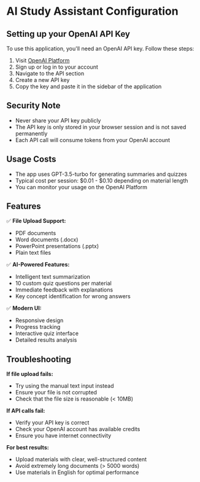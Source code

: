 # AI Study Assistant Configuration

## Setting up your OpenAI API Key

To use this application, you'll need an OpenAI API key. Follow these steps:

1. Visit [OpenAI Platform](https://platform.openai.com/)
2. Sign up or log in to your account
3. Navigate to the API section
4. Create a new API key
5. Copy the key and paste it in the sidebar of the application

## Security Note

- Never share your API key publicly
- The API key is only stored in your browser session and is not saved permanently
- Each API call will consume tokens from your OpenAI account

## Usage Costs

- The app uses GPT-3.5-turbo for generating summaries and quizzes
- Typical cost per session: $0.01 - $0.10 depending on material length
- You can monitor your usage on the OpenAI Platform

## Features

✅ **File Upload Support:**
- PDF documents
- Word documents (.docx)
- PowerPoint presentations (.pptx)
- Plain text files

✅ **AI-Powered Features:**
- Intelligent text summarization
- 10 custom quiz questions per material
- Immediate feedback with explanations
- Key concept identification for wrong answers

✅ **Modern UI:**
- Responsive design
- Progress tracking
- Interactive quiz interface
- Detailed results analysis

## Troubleshooting

**If file upload fails:**
- Try using the manual text input instead
- Ensure your file is not corrupted
- Check that the file size is reasonable (< 10MB)

**If API calls fail:**
- Verify your API key is correct
- Check your OpenAI account has available credits
- Ensure you have internet connectivity

**For best results:**
- Upload materials with clear, well-structured content
- Avoid extremely long documents (> 5000 words)
- Use materials in English for optimal performance
